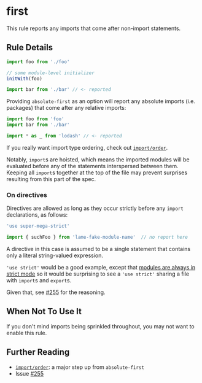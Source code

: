 # first

This rule reports any imports that come after non-import
statements.

## Rule Details

```js
import foo from './foo'

// some module-level initializer
initWith(foo)

import bar from './bar' // <- reported
```

Providing `absolute-first` as an option will report any absolute imports (i.e.
packages) that come after any relative imports:

```js
import foo from 'foo'
import bar from './bar'

import * as _ from 'lodash' // <- reported
```

If you really want import type ordering, check out [`import/order`].

Notably, `import`s are hoisted, which means the imported modules will be evaluated
before any of the statements interspersed between them. Keeping all `import`s together
at the top of the file may prevent surprises resulting from this part of the spec.

### On directives

Directives are allowed as long as they occur strictly before any `import` declarations,
as follows:

```js
'use super-mega-strict'

import { suchFoo } from 'lame-fake-module-name'  // no report here
```

A directive in this case is assumed to be a single statement that contains only
a literal string-valued expression.

`'use strict'` would be a good example, except that [modules are always in strict
mode](http://www.ecma-international.org/ecma-262/6.0/#sec-strict-mode-code) so it would be surprising to see a `'use strict'` sharing a file with `import`s and
`export`s.

Given that, see [#255] for the reasoning.

## When Not To Use It

If you don't mind imports being sprinkled throughout, you may not want to
enable this rule.

## Further Reading

- [`import/order`]: a major step up from `absolute-first`
- Issue [#255]

[`import/order`]: ./order.md
[#255]: https://github.com/benmosher/eslint-plugin-import/issues/255
